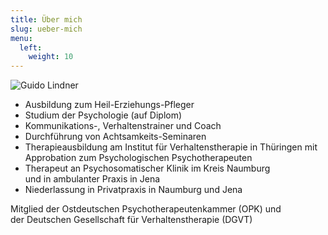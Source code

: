 ```yaml
---
title: Über mich
slug: ueber-mich
menu:
  left:
    weight: 10
---
```

![Guido Lindner](../images/portrait.jpg "Portrait von Guido Lindner")

* Ausbildung zum Heil-Erziehungs-Pfleger
* Studium der Psychologie (auf Diplom)
* Kommunikations-, Verhaltenstrainer und Coach
* Durchführung von Achtsamkeits-Seminaren
* Therapieausbildung am Institut für Verhaltenstherapie in Thüringen mit\
  Approbation zum Psychologischen Psychotherapeuten
* Therapeut an Psychosomatischer Klinik im Kreis Naumburg<br> und in ambulanter Praxis in Jena
* Niederlassung in Privatpraxis in Naumburg und Jena

Mitglied der Ostdeutschen Psychotherapeutenkammer (OPK) und\
der Deutschen Gesellschaft für Verhaltenstherapie (DGVT)
